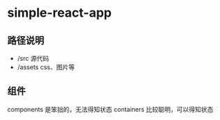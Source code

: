# simple-react-app

## 路径说明
* /src 源代码
* /assets css、图片等

## 组件
components 是笨拙的，无法得知状态
containers 比较聪明，可以得知状态
